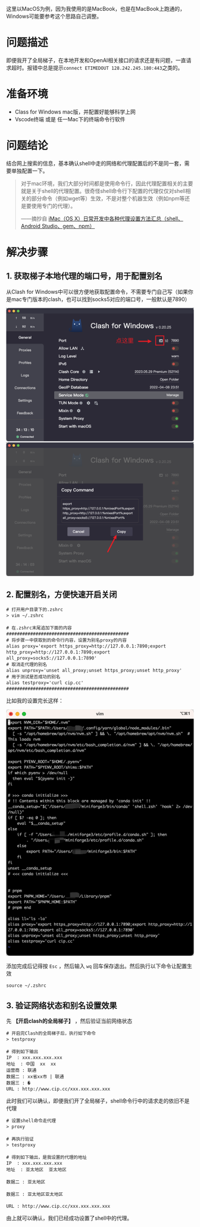 这里以MacOS为例，因为我使用的是MacBook，也是在MacBook上跑通的，Windows可能要参考这个思路自己调整。

# 问题描述
即便我开了全局梯子，在本地开发和OpenAI相关接口的请求还是有问题，一直请求超时。报错中总是提示`connect ETIMEDOUT 128.242.245.180:443`之类的。

# 准备环境
- Class for Windows mac版，并配置好能够科学上网
- Vscode终端 或是 任一Mac下的终端命令行软件

# 问题结论
结合网上搜索的信息，基本确认shell中走的网络和代理配置后的不是同一套，需要单独配置一下。
> 对于mac环境，我们大部分时间都是使用命令行，因此代理配置相关的主要就是关于shell的代理配置。很奇怪shell命令行下配置的代理仅仅对shell相关的部分命令（例如wget等）生效，不是对整个机器生效（例如npm等还是要使用专门的代理）。
> 
> ——摘抄自 [iMac（OS X）日常开发中各种代理设置方法汇总（shell、Android Studio、gem、npm）](https://blog.bihe0832.com/proxy.html
)


# 解决步骤
## 1. 获取梯子本地代理的端口号，用于配置别名
从Clash for Windows中可以很方便地获取配置命令，不需要专门自己写（如果你是mac专门版本的clash，也可以找到socks5对应的端口号，一般默认是7890）

![](<./image/2.png>)
![](<./image/3.png>)

## 2. 配置别名，方便快速开启关闭
```shell
# 打开用户目录下的.zshrc
> vim ~/.zshrc

# 在.zshrc末尾追加下面的内容
##############################################
# 将步骤一中获取到的命令行内容，设置为别名proxy的内容
alias proxy='export https_proxy=http://127.0.0.1:7890;export http_proxy=http://127.0.0.1:7890;export all_proxy=socks5://127.0.0.1:7890'
# 取消走代理的别名
alias unproxy='unset all_proxy;unset https_proxy;unset http_proxy'
# 用于测试是否成功的别名
alias testproxy='curl cip.cc'
##############################################
```

比如我的设置完长这样：

![](<./image/4.png>)

添加完成后记得按 `Esc` ，然后输入 `wq` 回车保存退出。然后执行以下命令让配置生效
```shell
source ~/.zshrc
```

## 3. 验证网络状态和别名设置效果
先 **【开启clash的全局梯子】** ，然后验证当前网络状态
```shell
# 开启完Clash的全局梯子后，执行如下命令
> testproxy

# 得到如下输出
IP	: xxx.xxx.xxx.xxx
地址	: 中国  xx  xx
运营商	: 联通
数据二	: xx省xx市 | 联通
数据三	: �
URL	: http://www.cip.cc/xxx.xxx.xxx.xxx
```
此时我们可以确认，即便我们开了全局梯子，shell命令行中的请求走的依旧不是代理
```shell
# 设置shell命令走代理
> proxy

# 再执行验证
> testproxy

# 得到如下输出，是我设置的代理的地址
IP	: xxx.xxx.xxx.xxx
地址	: 亚太地区  亚太地区

数据二	: 亚太地区

数据三	: 亚太地区亚太地区

URL	: http://www.cip.cc/xxx.xxx.xxx.xxx
```
由上就可以确认，我们已经成功设置了shell中的代理。